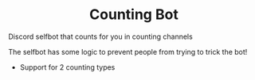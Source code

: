 <h1 align="center">Counting Bot</h1>
<p>Discord selfbot that counts for you in counting channels</p>
<p>The selfbot has some logic to prevent people from trying to trick the bot!</p>

- Support for 2 counting types
